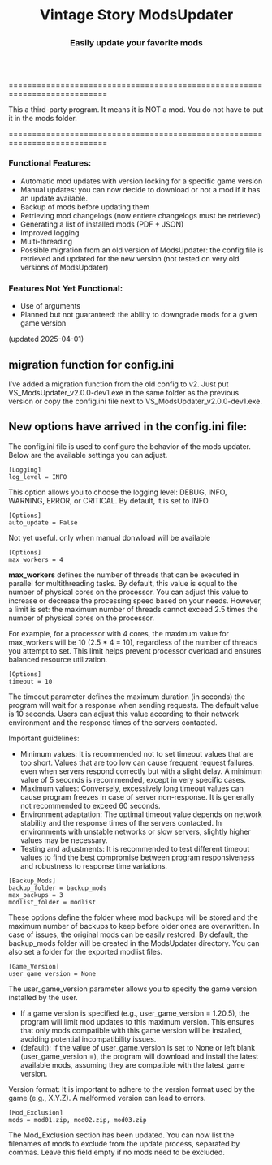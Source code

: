 # <p align="center">Vintage Story ModsUpdater</p>
### <p align="center">Easily update your favorite mods</p>
<br><br>

===========================================================================

This a third-party program. It means it is NOT a mod. You do not have to put it in the mods folder.<br>

===========================================================================


### Functional Features:
* Automatic mod updates with version locking for a specific game version
* Manual updates: you can now decide to download or not a mod if it has an update available.
* Backup of mods before updating them
* Retrieving mod changelogs (now entiere changelogs must be retrieved)
* Generating a list of installed mods (PDF + JSON)
* Improved logging
* Multi-threading
* Possible migration from an old version of ModsUpdater: the config file is retrieved and updated for the new version (not tested on very old versions of ModsUpdater)

### Features Not Yet Functional:
* Use of arguments
* Planned but not guaranteed: the ability to downgrade mods for a given game version


(updated 2025-04-01)

## migration function for config.ini
I’ve added a migration function from the old config to v2. Just put VS_ModsUpdater_v2.0.0-dev1.exe in the same folder as the previous version or copy the config.ini file next to VS_ModsUpdater_v2.0.0-dev1.exe.

## New options have arrived in the config.ini file:
The config.ini file is used to configure the behavior of the mods updater. Below are the available settings you can adjust.
```ìni
[Logging]
log_level = INFO
```
This option allows you to choose the logging level: DEBUG, INFO, WARNING, ERROR, or CRITICAL. By default, it is set to INFO.


```ìni
[Options]
auto_update = False
```
Not yet useful. only when manual donwload will be available

```ìni
[Options]
max_workers = 4
```
**max_workers** defines the number of threads that can be executed in parallel for multithreading tasks. By default, this value is equal to the number of physical cores on the processor. You can adjust this value to increase or decrease the processing speed based on your needs. However, a limit is set: the maximum number of threads cannot exceed 2.5 times the number of physical cores on the processor.

For example, for a processor with 4 cores, the maximum value for max_workers will be 10 (2.5 * 4 = 10), regardless of the number of threads you attempt to set. This limit helps prevent processor overload and ensures balanced resource utilization.

```ìni
[Options]
timeout = 10
```
The timeout parameter defines the maximum duration (in seconds) the program will wait for a response when sending requests. The default value is 10 seconds. Users can adjust this value according to their network environment and the response times of the servers contacted.

Important guidelines:
* Minimum values: It is recommended not to set timeout values that are too short. Values that are too low can cause frequent request failures, even when servers respond correctly but with a slight delay. A minimum value of 5 seconds is recommended, except in very specific cases.
* Maximum values: Conversely, excessively long timeout values can cause program freezes in case of server non-response. It is generally not recommended to exceed 60 seconds.
* Environment adaptation: The optimal timeout value depends on network stability and the response times of the servers contacted. In environments with unstable networks or slow servers, slightly higher values may be necessary.
* Testing and adjustments: It is recommended to test different timeout values to find the best compromise between program responsiveness and robustness to response time variations.

```ìni
[Backup_Mods]
backup_folder = backup_mods
max_backups = 3
modlist_folder = modlist
```
These options define the folder where mod backups will be stored and the maximum number of backups to keep before older ones are overwritten. In case of issues, the original mods can be easily restored. By default, the backup_mods folder will be created in the ModsUpdater directory. You can also set a folder for the exported modlist files.

```ìni
[Game_Version]
user_game_version = None
```
The user_game_version parameter allows you to specify the game version installed by the user.
* If a game version is specified (e.g., user_game_version = 1.20.5), the program will limit mod updates to this maximum version. This ensures that only mods compatible with this game version will be installed, avoiding potential incompatibility issues.
* (default): If the value of user_game_version is set to None or left blank (user_game_version =), the program will download and install the latest available mods, assuming they are compatible with the latest game version.

Version format: It is important to adhere to the version format used by the game (e.g., X.Y.Z). A malformed version can lead to errors.

```ìni
[Mod_Exclusion]
mods = mod01.zip, mod02.zip, mod03.zip
```
The Mod_Exclusion section has been updated. You can now list the filenames of mods to exclude from the update process, separated by commas. Leave this field empty if no mods need to be excluded.
